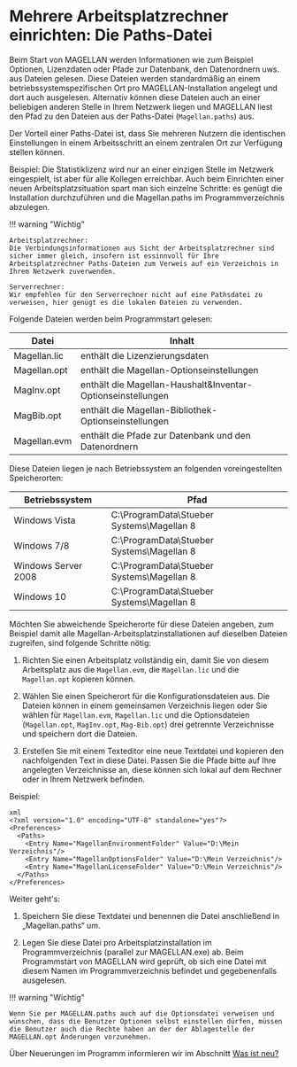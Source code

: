 # Mehrere Arbeitsplatzrechner einrichten: Die Paths-Datei

Beim Start von MAGELLAN werden Informationen wie zum Beispiel Optionen, Lizenzdaten oder Pfade zur Datenbank, den Datenordnern uws. aus Dateien gelesen. Diese Dateien werden standardmäßig an einem betriebssystemspezifischen Ort pro MAGELLAN-Installation angelegt und dort auch ausgelesen.
Alternativ können diese Dateien auch an einer beliebigen anderen Stelle in Ihrem Netzwerk liegen und MAGELLAN liest den Pfad zu den Dateien aus der Paths-Datei (``Magellan.paths``) aus.

Der Vorteil einer Paths-Datei ist, dass Sie mehreren Nutzern die identischen Einstellungen in einem Arbeitsschritt an einem zentralen Ort zur Verfügung stellen können.

Beispiel:
Die Statistiklizenz wird nur an einer einzigen Stelle im Netzwerk eingespielt, ist aber für alle Kollegen erreichbar.
Auch beim Einrichten einer neuen Arbeitsplatzsituation spart man sich einzelne Schritte: es genügt die Installation durchzuführen und die Magellan.paths im Programmverzeichnis abzulegen.

!!! warning "Wichtig"

    Arbeitsplatzrechner:     
    Die Verbindungsinformationen aus Sicht der Arbeitsplatzrechner sind sicher immer gleich, insofern ist essinnvoll für Ihre Arbeitsplatzrechner Paths-Dateien zum Verweis auf ein Verzeichnis in Ihrem Netzwerk zuverwenden.

    Serverrechner:     
    Wir empfehlen für den Serverrechner nicht auf eine Pathsdatei zu verweisen, hier genügt es die lokalen Dateien zu verwenden.

Folgende Dateien werden beim Programmstart gelesen:

Datei               | Inhalt
------------------- | -------------
Magellan.lic        | enthält die Lizenzierungsdaten
Magellan.opt        | enthält die Magellan-Optionseinstellungen
MagInv.opt          | enthält die Magellan-Haushalt&Inventar-Optionseinstellungen
MagBib.opt          | enthält die Magellan-Bibliothek-Optionseinstellungen
Magellan.evm        | enthält die Pfade zur Datenbank und den Datenordnern

Diese Dateien liegen je nach Betriebssystem an folgenden voreingestellten Speicherorten:

Betriebssystem      | Pfad
------------------- | -------------
Windows Vista       | C:\ProgramData\Stueber Systems\Magellan 8
Windows 7/8         | C:\ProgramData\Stueber Systems\Magellan 8
Windows Server 2008 | C:\ProgramData\Stueber Systems\Magellan 8
Windows 10          | C:\ProgramData\Stueber Systems\Magellan 8

Möchten Sie abweichende Speicherorte für diese Dateien angeben, zum Beispiel damit alle Magellan-Arbeitsplatzinstallationen auf dieselben Dateien zugreifen, sind folgende Schritte nötig:

1. Richten Sie einen Arbeitsplatz vollständig ein, damit Sie von diesem Arbeitsplatz aus die ``Magellan.evm``, die ``Magellan.lic`` und die ``Magellan.opt`` kopieren können. 

2. Wählen Sie einen Speicherort für die Konfigurationsdateien aus. Die Dateien können in einem gemeinsamen Verzeichnis liegen oder Sie wählen für ``Magellan.evm``, ``Magellan.lic`` und die Optionsdateien (``Magellan.opt``, ``MagInv.opt``, ``Mag-Bib.opt``) drei getrennte Verzeichnisse und speichern dort die Dateien.

3. Erstellen Sie mit einem Texteditor eine neue Textdatei und kopieren den nachfolgenden Text in diese Datei. Passen Sie die Pfade bitte auf Ihre angelegten Verzeichnisse an, diese können sich lokal auf dem Rechner oder in Ihrem Netzwerk befinden.

Beispiel:

``` 
xml
<?xml version="1.0" encoding="UTF-8" standalone="yes"?>
<Preferences>
  <Paths>
    <Entry Name="MagellanEnvironmentFolder" Value="D:\Mein Verzeichnis"/>
    <Entry Name="MagellanOptionsFolder" Value="D:\Mein Verzeichnis"/>
    <Entry Name="MagellanLicenseFolder" Value="D:\Mein Verzeichnis"/>
  </Paths>
</Preferences>
```

Weiter geht's:

1. Speichern Sie diese Textdatei und benennen die Datei anschließend in „Magellan.paths“ um.

2. Legen Sie diese Datei pro Arbeitsplatzinstallation im Programmverzeichnis (parallel zur MAGELLAN.exe) ab. Beim Programmstart von MAGELLAN wird geprüft, ob sich eine Datei mit diesem Namen im Programmverzeichnis befindet und gegebenenfalls ausgelesen.

!!! warning "Wichtig"

    Wenn Sie per MAGELLAN.paths auch auf die Optionsdatei verweisen und wünschen, dass die Benutzer Optionen selbst einstellen dürfen, müssen die Benutzer auch die Rechte haben an der der Ablagestelle der MAGELLAN.opt Änderungen vorzunehmen.

Über Neuerungen im Programm informieren wir im Abschnitt [Was ist neu?](https://doc.magellan7.stueber.de/changelog/changelog/)
